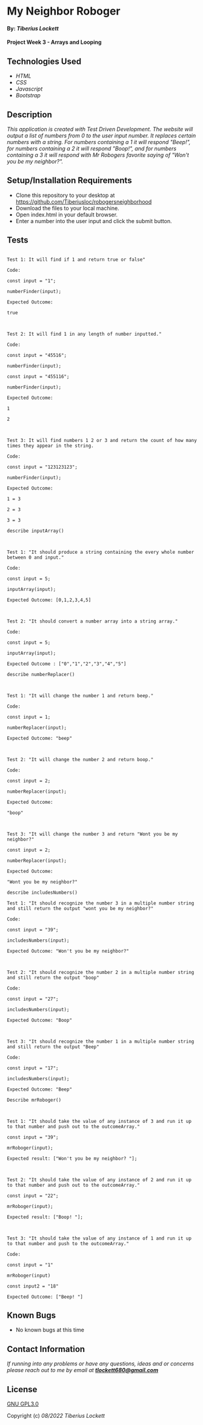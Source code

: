 ﻿

# My Neighbor Roboger


#### By: _**Tiberius Lockett**_


#### Project Week 3 - Arrays and Looping


## Technologies Used


* *_HTML_*  
* *_CSS_*  
* *_Javascript_*
* *_Bootstrap_*


## Description


_This application is created with Test Driven Development. The website will output a list of numbers from 0 to the user input number. It replaces certain numbers with a string. For numbers containing a 1 it will respond "Beep!", for numbers containing a 2 it will respond "Boop!", and for numbers containing a 3 it will respond with Mr Robogers favorite saying of "Won't you be my neighbor?"._


## Setup/Installation Requirements


* Clone this repository to your desktop at https://github.com/Tiberiusloc/robogersneighborhood
* Download the files to your local machine.
* Open index.html in your default browser.
* Enter a number into the user input and click the submit button.

## Tests
~~~Describe numberFinder()

Test 1: It will find if 1 and return true or false"

Code:

const input = "1";

numberFinder(input);

Expected Outcome:

true

  

Test 2: It will find 1 in any length of number inputted."

Code:

const input = "45516";

numberFinder(input);

const input = "455116";

numberFinder(input);

Expected Outcome:

1

2

  

Test 3: It will find numbers 1 2 or 3 and return the count of how many times they appear in the string.

Code:

const input = "123123123";

numberFinder(input);

Expected Outcome:

1 = 3

2 = 3

3 = 3
~~~
  
~~~
describe inputArray()

  

Test 1: "It should produce a string containing the every whole number between 0 and input."

Code:

const input = 5;

inputArray(input);

Expected Outcome: [0,1,2,3,4,5]

  

Test 2: "It should convert a number array into a string array."

Code:

const input = 5;

inputArray(input);

Expected Outcome : ["0","1","2","3","4","5"]
~~~
  
~~~
describe numberReplacer()

  

Test 1: "It will change the number 1 and return beep."

Code:

const input = 1;

numberReplacer(input);

Expected Outcome: "beep"

  

Test 2: "It will change the number 2 and return boop."

Code:

const input = 2;

numberReplacer(input);

Expected Outcome:

"boop"

  

Test 3: "It will change the number 3 and return "Wont you be my neighbor?"

const input = 2;

numberReplacer(input);

Expected Outcome:

"Wont you be my neighbor?"
~~~
  
~~~
describe includesNumbers()

Test 1: "It should recognize the number 3 in a multiple number string and still return the output "wont you be my neighbor?"

Code:

const input = "39";

includesNumbers(input);

Expected Outcome: "Won't you be my neighbor?"

  

Test 2: "It should recognize the number 2 in a multiple number string and still return the output "boop"

Code:

const input = "27";

includesNumbers(input);

Expected Outcome: "Boop"

  

Test 3: "It should recognize the number 1 in a multiple number string and still return the output "Beep"

Code:

const input = "17";

includesNumbers(input);

Expected Outcome: "Beep"
~~~
  
~~~
Describe mrRoboger()

  

Test 1: "It should take the value of any instance of 3 and run it up to that number and push out to the outcomeArray."

const input = "39";

mrRoboger(input);

Expected result: ["Won't you be my neighbor? "];

  

Test 2: "It should take the value of any instance of 2 and run it up to that number and push out to the outcomeArray."

const input = "22";

mrRoboger(input);

Expected result: ["Boop! "];

  

Test 3: "It should take the value of any instance of 1 and run it up to that number and push to the outcomeArray."

Code:

const input = "1"

mrRoboger(input)

const input2 = "18"

Expected Outcome: ["Beep! "]
~~~

## Known Bugs


* No known bugs at this time


## Contact Information


_If running into any problems or have any questions, ideas and or concerns please reach out to me by email at **tlockett680@gmail.com**_


## License
[GNU GPL3.0](https://choosealicense.com/licenses/gpl-3.0/)


Copyright (c) _08/2022_ _Tiberius Lockett_

